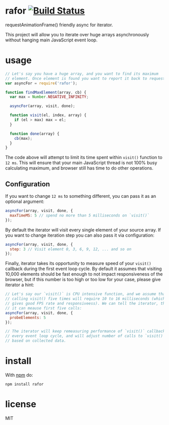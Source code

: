 # rafor [![Build Status](https://travis-ci.org/anvaka/rafor.svg)](https://travis-ci.org/anvaka/rafor)

requestAnimationFrame() friendly async for iterator.

This project will allow you to iterate over huge arrays asynchronously without
hanging main JavaScript event loop.

# usage

``` js
// Let's say you have a huge array, and you want to find its maximum
// element. Once element is found you want to report it back to requestor:
var asyncFor = require('rafor');

function findMaxElement(array, cb) {
  var max = Number.NEGATIVE_INFINITY;

  asyncFor(array, visit, done);

  function visit(el, index, array) {
    if (el > max) max = el;
  }

  function done(array) {
    cb(max);
  }
}
```

The code above will attempt to limit its time spent within `visit()` function
to `12 ms`. This will ensure that your main JavaScript thread is not 100% busy
calculating maximum, and browser still has time to do other operations.

## Configuration

If you want to change `12 ms` to something different, you can pass it as an
optional argument:

``` js
asyncFor(array, visit, done, {
  maxTimeMS: 5 // spend no more than 5 milliseconds on `visit()`
});
```

By default the iterator will visit every single element of your source array.
If you want to change iteration step you can also pass it via configuration:

``` js
asyncFor(array, visit, done, {
  step: 3 // Visit element 0, 3, 6, 9, 12, ... and so on
});
```

Finally, iterator takes its opportunity to measure speed of your `visit()`
callback during the first event loop cycle. By default it assumes that visiting
10,000 elements should be fast enough to not impact responsiveness of the
browser, but if this number is too high or too low for your case, please give
iterator a hint:

``` js
// Let's say our `visit()` is CPU intensive function, and we assume that
// calling visit() five times will require 10 to 16 milliseconds (which
// gives good FPS rate and responsiveess). We can tell the iterator, that
// it can meause first five calls:
asyncFor(array, visit, done, {
  probeElements: 5
});

// The iterator will keep remeasuring performance of `visit()` callback on
// every event loop cycle, and will adjust number of calls to `visit()`
// based on collected data.
```

# install

With [npm](https://npmjs.org) do:

```
npm install rafor
```

# license

MIT
